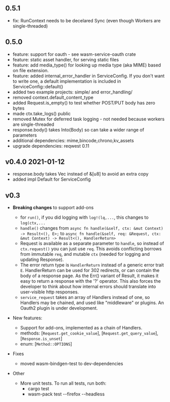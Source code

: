 ## 0.5.1

- fix: RunContext needs to be decelared Sync (even though Workers are
  single-threaded)

## 0.5.0

- feature: support for oauth - see wasm-service-oauth crate
- feature: static asset handler, for serving static files
- feature: add media_type() for looking up media type (aka MIME) based on file extension.  
- feature: added internal_error_handler in ServiceConfig.
  If you don't want to write one, a default implementation is included in ServiceConfig::default()
- added two example projects: simple/ and error_handling/
- removed context.default_content_type
- added Request.is_empty() to test whether POST/PUT body has zero bytes
- made ctx.take_logs() public
- removed Mutex for deferred task logging - not needed because
  workers are single-threaded
- response.body() takes Into(Body) so can take a wider range of parameters
- additional dependencies: mime,bincode,chrono,kv_assets
- upgrade dependencies: reqwest 0.11
  
## v0.4.0 2021-01-12

- response.body takes Vec<u8> instead of &[u8] to avoid an extra copy
- added impl Default for ServiceConfig

## v0.3

- __Breaking changes__ to support add-ons
  - for `run()`, if you did logging with `log!(lq,...`, this changes to
    `log(ctx,...`
  - `handle()` changes from
  ```async fn handle(&self, ctx: &mut Context) -> Result<(), E>;```
  to
  ```async fn handle(&self, req: &Request, ctx: &mut Context) -> Result<(), HandlerReturn>```
  - Request is available as a separate parameter to `handle`, so instead
    of `ctx.request()` you can just use `req`.
    This avoids conflicting borrows from immutable `req`,
    and mutable `ctx` (needed for logging and updating Response).
  - The error return type is `HandlerReturn` instead of a generic
    error trait `E`. HandlerReturn can be used for 302 redirects, or
    can contain the body of a response page. As the Err() variant
    of Result, it makes it easy to return a response with the '?'
    operator. This also forces the developer to think about how internal
    errors should translate into user-visible http responses.
  - `service_request` takes an array of Handlers instead of one,
    so Handlers may be chained, and used like "middleware"
    or plugins. An Oauth2 plugin is under development.

- New features:
  - Support for add-ons, implemented as a chain of Handlers.
  - methods: [`Request.get_cookie_value`], [`Request.get_query_value`],
  [`Response.is_unset`]
  - enum: [`Method::OPTIONS`]

- Fixes
  - moved wasm-bindgen-test to dev-dependencies

- Other
  - More unit tests. To run all tests, run both:
    - cargo test
    - wasm-pack test --firefox --headless

